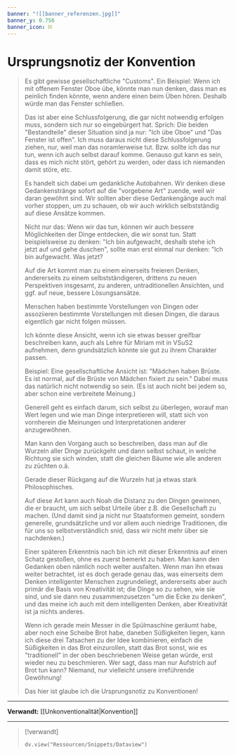 ```yaml
---
banner: "![[banner_referenzen.jpg]]"
banner_y: 0.756
banner_icon: ⛓️
---
```


# Ursprungsnotiz der Konvention

> Es gibt gewisse gesellschaftliche "Customs". Ein Beispiel: Wenn ich mit offenem Fenster Oboe übe, könnte man nun denken, dass man es peinlich finden könnte, wenn andere einen beim Üben hören. Deshalb würde man das Fenster schließen.
> 
> Das ist aber eine Schlussfolgerung, die gar nicht notwendig erfolgen muss, sondern sich nur so eingebürgert hat. Sprich: Die beiden "Bestandteile" dieser Situation sind ja nur: "Ich übe Oboe" und "Das Fenster ist offen". Ich muss daraus nicht diese Schlussfolgerung ziehen, nur, weil man das noramlerweise tut. Bzw. sollte ich das nur tun, wenn ich auch selbst darauf komme. Genauso gut kann es sein, dass es mich nicht stört, gehört zu werden, oder dass ich niemanden damit störe, etc.
> 
> Es handelt sich dabei um gedankliche Autobahnen. Wir denken diese Gedankenstränge sofort auf die "vorgebene Art" zuende, weil wir daran gewöhnt sind. Wir sollten aber diese Gedankengänge auch mal vorher stoppen, um zu schauen, ob wir auch wirklich selbstständig auf diese Ansätze kommen.
> 
> Nicht nur das: Wenn wir das tun, können wir auch bessere Möglichkeiten der Dinge entdecken, die wir sonst tun. Statt beispielsweise zu denken: "Ich bin aufgewacht, deshalb stehe ich jetzt auf und gehe duschen", sollte man erst einmal nur denken: "Ich bin aufgewacht. Was jetzt?
> 
> Auf die Art kommt man zu einem einerseits freieren Denken, andererseits zu einem selbstständigeren, drittens zu neuen Perspektiven insgesamt, zu anderen, untraditionellen Ansichten, und ggf. auf neue, bessere Lösungsansätze.
> 
> Menschen haben bestimmte Vorstellungen von Dingen oder assoziieren bestimmte Vorstellungen mit diesen Dingen, die daraus eigentlich gar nicht folgen müssen.
> 
> Ich könnte diese Ansicht, wenn ich sie etwas besser greifbar beschreiben kann, auch als Lehre für Miriam mit in VSuS2 aufnehmen, denn grundsätzlich könnte sie gut zu ihrem Charakter passen.
> 
> Beispiel: Eine gesellschaftliche Ansicht ist: "Mädchen haben Brüste. Es ist normal, auf die Brüste von Mädchen fixiert zu sein." Dabei muss das natürlich nicht notwendig so sein. (Es ist auch nicht bei jedem so, aber schon eine verbreitete Meinung.)
> 
> Generell geht es einfach darum, sich selbst zu überlegen, worauf man Wert legen und wie man Dinge interpretieren will, statt sich von vornherein die Meinungen und Interpretationen anderer anzugewöhnen.
> 
> Man kann den Vorgang auch so beschreiben, dass man auf die Wurzeln aller Dinge zurückgeht und dann selbst schaut, in welche Richtung sie sich winden, statt die gleichen Bäume wie alle anderen zu züchten o.ä.
> 
> Gerade dieser Rückgang auf die Wurzeln hat ja etwas stark Philosophisches.
> 
> Auf diese Art kann auch Noah die Distanz zu den Dingen gewinnen, die er braucht, um sich selbst Urteile über z.B. die Gesellschaft zu machen. (Und damit sind ja nicht nur Staatsformen gemeint, sondern generelle, grundsätzliche und vor allem auch niedrige Traditionen, die für uns so selbstverständlich snid, dass wir nicht mehr über sie nachdenken.)
> 
> Einer späteren Erkenntnis nach bin ich mit dieser Erkenntnis auf einen Schatz gestoßen, ohne es zuerst bemerkt zu haben. Man kann den Gedanken oben nämlich noch weiter ausfalten. Wenn man ihn etwas weiter betrachtet, ist es doch gerade genau das, was einerseits dem Denken intelligenter Menschen zugrundeliegt, andererseits aber auch primär die Basis von Kreativität ist; die Dinge so zu sehen, wie sie sind, und sie dann neu zusammenzusetzen "um die Ecke zu denken", und das meine ich auch mit dem intelligenten Denken, aber Kreativität ist ja nichts anderes.
> 
> Wenn ich gerade mein Messer in die Spülmaschine geräumt habe, aber noch eine Scheibe Brot habe, daneben Süßigkeiten liegen, kann ich diese drei Tatsachen zu der Idee kombinieren, einfach die Süßigkeiten in das Brot einzurollen, statt das Brot sonst, wie es "traditionell" in der oben beschriebenen Weise getan würde, erst wieder neu zu beschmieren. Wer sagt, dass man nur Aufstrich auf Brot tun kann? Niemand, nur vielleicht unsere irreführende Gewöhnung!
> 
> Das hier ist glaube ich die Ursprungsnotiz zu Konventionen!

---

**Verwandt:** [[Unkonventionalität|Konvention]]

---

> [!verwandt]
> ```dataviewjs
> dv.view("Ressourcen/Snippets/Dataview")
> ```